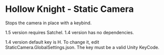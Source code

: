 # Hollow Knight - Static Camera

Stops the camera in place with a keybind.

1.5 version requires Satchel.
1.4 version has no dependencies.

1.4 version default key is H. To change it, edit StaticCamera.GlobalSettings.json. The key must be a valid Unity KeyCode.
